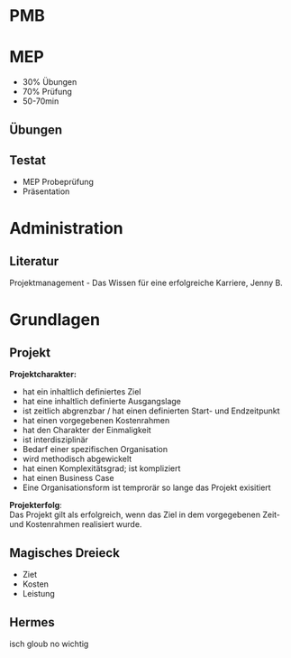 # PMB

# MEP

- 30% Übungen
- 70% Prüfung
- 50-70min

## Übungen

## Testat

- MEP Probeprüfung
- Präsentation

# Administration

## Literatur

Projektmanagement - Das Wissen für eine erfolgreiche Karriere, Jenny B.

# Grundlagen

## Projekt

**Projektcharakter:**

- hat ein inhaltlich definiertes Ziel
- hat eine inhaltlich definierte Ausgangslage
- ist zeitlich abgrenzbar / hat einen definierten Start- und Endzeitpunkt
- hat einen vorgegebenen Kostenrahmen
- hat den Charakter der Einmaligkeit
- ist interdisziplinär
- Bedarf einer spezifischen Organisation
- wird methodisch abgewickelt
- hat einen Komplexitätsgrad; ist kompliziert
- hat einen Business Case
- Eine Organisationsform ist temprorär so lange das Projekt exisitiert

**Projekterfolg**:  
Das Projekt gilt als erfolgreich, wenn das Ziel in dem vorgegebenen Zeit- und Kostenrahmen realisiert wurde.

## Magisches Dreieck

- Ziet
- Kosten
- Leistung

## Hermes

isch gloub no wichtig
